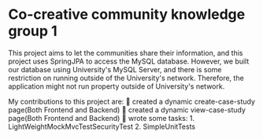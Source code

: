 # Co-creative community knowledge group 1

This project aims to let the communities share their information, and this project uses SpringJPA to access the MySQL database. However, we built our database using University's MySQL Server, and there is some restriction on running outside of the University's network. Therefore, the application might not run property outside of University's network.

My contributions to this project are:
  	created a dynamic create-case-study page(Both Frontend and Backend)
  	created a dynamic view-case-study page(Both Frontend and Backend)
  	wrote some tasks:
    1.	LightWeightMockMvcTestSecurityTest
    2.	SimpleUnitTests
